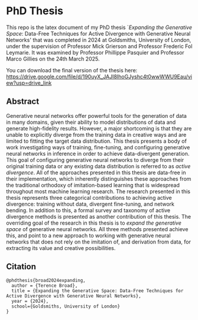 # PhD Thesis

This repo is the latex document of my PhD thesis `*Expanding the Generative Space*: Data-Free Techniques for Active Divergence with Generative Neural Networks' that was completed in 2024 at Goldsmiths, University of London, under the supervision of Professor Mick Grierson and Professor Frederic Fol Leymarie. It was examined by Professor Phillippe Pasquier and Professor Marco Gillies on the 24th March 2025.

You can download the final version of the thesis here: https://drive.google.com/file/d/190uyX_JAJI8IhoGJyshc4t0wwWWU9Eau/view?usp=drive_link

## Abstract 


Generative neural networks offer powerful tools for the generation of data in many domains, given their ability to model distributions of data and generate high-fidelity results. However, a major shortcoming is that they are unable to explicitly diverge from the training data in creative ways and are limited to fitting the target data distribution. This thesis presents a body of work investigating ways of training, fine-tuning, and configuring generative neural networks in inference in order to achieve data-divergent generation. This goal of configuring generative neural networks to diverge from their original training data or any existing data distribution is referred to as *active divergence*. All of the approaches presented in this thesis are data-free in their implementation, which inherently distinguishes these approaches from the traditional orthodoxy of imitation-based learning that is widespread throughout most machine learning research. The research presented in this thesis represents three categorical contributions to achieving active divergence: training without data, divergent fine-tuning, and network bending. In addition to this, a formal survey and taxonomy of active divergence methods is presented as another contribution of this thesis. The overriding goal of the research in this thesis is to *expand the generative space* of generative neural networks. All three methods presented achieve this, and point to a new approach to working with generative neural networks that does not rely on the imitation of, and derivation from data, for extracting its value and creative possibilities.


## Citation

```
@phdthesis{broad2024expanding,
  author = {Terence Broad},
  title = {Expanding the Generative Space: Data-Free Techniques for Active Divergence with Generative Neural Networks},
  year = {2024},
  school={Goldsmiths, University of London}
}
```
